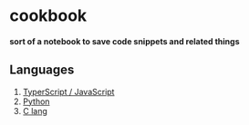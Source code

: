 # cookbook
#### sort of a notebook to save code snippets and related things

## Languages
1. [TyperScript / JavaScript](lang/ts/ts-js.md)
2. [Python](lang/py/python.md)
3. [C lang](lang/c/c.md)
                            